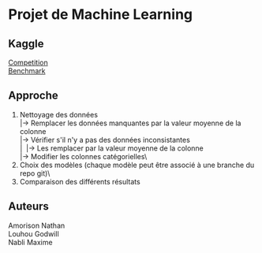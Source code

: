 # Projet de Machine Learning
## Kaggle
[Competition](https://www.kaggle.com/competitions/project-for-machine-learning-i-umons-2022/)\
[Benchmark](https://www.kaggle.com/code/tanguybo/benchmark)
## Approche
1. Nettoyage des données\
   |-> Remplacer les données manquantes par la valeur moyenne de la colonne\
   |-> Vérifier s'il n'y a pas des données inconsistantes\
   |&nbsp;&nbsp;|-> Les remplacer par la valeur moyenne de la colonne\
   |-> Modifier les colonnes catégorielles\
2. Choix des modèles (chaque modèle peut être associé à une branche du repo git)\
3. Comparaison des différents résultats
## Auteurs
Amorison Nathan \
Louhou Godwill \
Nabli Maxime
